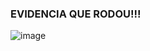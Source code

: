 ### EVIDENCIA QUE RODOU!!!

![image](https://user-images.githubusercontent.com/74800062/198717007-cfc0359d-cd62-4f2c-8cf2-a9f55b4fc840.png)
